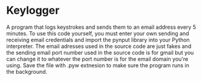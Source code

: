 # Keylogger
A program that logs keystrokes and sends them to an email address every 5 minutes. To use this code yourself, you must enter your own sending and receiving email credentials and import the pynput library into your Python interpreter. The email adresses used in the source code are just fakes and the sending email port number used in the source code is for gmail but you can change it to whatever the port number is for the email domain you're using. Save the file with .pyw extnesion to make sure the program runs in the background. 

